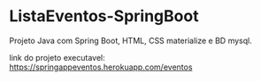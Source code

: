 # ListaEventos-SpringBoot
Projeto Java com Spring Boot, HTML, CSS materialize e BD mysql.

link do projeto executavel:
https://springappeventos.herokuapp.com/eventos
